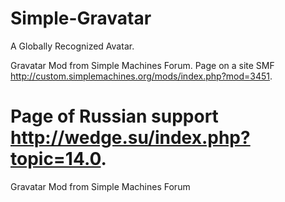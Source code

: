 Simple-Gravatar
===============

A Globally Recognized Avatar.

Gravatar Mod from Simple Machines Forum.
Page on a site SMF <a href="http://custom.simplemachines.org/mods/index.php?mod=3451">http://custom.simplemachines.org/mods/index.php?mod=3451</a>.

Page of Russian support <a href="http://wedge.su/index.php?topic=14.0">http://wedge.su/index.php?topic=14.0</a>.
=======
Gravatar Mod from Simple Machines Forum
